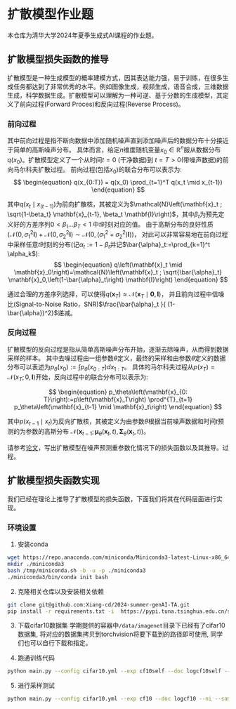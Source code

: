 # 扩散模型作业题
本仓库为清华大学2024年夏季生成式AI课程的作业题。

## 扩散模型损失函数的推导

扩散模型是一种生成模型的概率建模方式，因其表达能力强，易于训练，在很多生成任务都达到了非常优秀的水平。例如图像生成，视频生成，语音合成，三维数据生成，科学数据生成。扩散模型可以理解为一种可逆、基于分数的生成模型，其定义了前向过程(Forward Proces)和反向过程(Reverse Process)。

### 前向过程
其中前向过程是指不断向数据中添加随机噪声直到添加噪声后的数据分布十分接近于简单的高斯噪声分布。
具体而言，给定$n$维度随机变量$x_0 \in \mathbb{R}^{n}$服从数据分布$q(x_0)$。扩散模型定义了一个从时间$t = 0$ (干净数据)到 $t = T > 0$(带噪声数据)的前向马尔科夫扩散过程。
前向过程(包括$x_0$)的联合分布可以表示为:
$$
\begin{equation}
    q(x_{0:T}) = q(x_0) \prod_{t=1}^T q(x_t \mid x_{t-1})
\end{equation}
$$

其中$q(x_t \mid x_{(t-1)})$为前向扩散核，其被定义为$\mathcal{N}\left(\mathbf{x}_t ; \sqrt{1-\beta_t} \mathbf{x}_{t-1}, \beta_t \mathbf{I}\right)$，其中$\beta_t$为预先定义好的方差序列$0<\beta_1 … \beta_T<1$ 中$t$时刻对应的值。
由于高斯分布的良好性质($\mathcal{N}\left(0, \sigma_1^2 \mathbf{I}\right)+\mathcal{N}\left(0, \sigma_2^2 \mathbf{I}\right) \sim \mathcal{N}\left(0,\left(\sigma_1^2+\sigma_2^2\right) \mathbf{I}\right)$)，
对此可以非常容易地在前向过程中采样任意$t$时刻的分布(记$\alpha_t:=1-\beta_t$并记$\bar{\alpha}_t:=\prod_{k=1}^t \alpha_k$):
$$
\begin{equation}
    q\left(\mathbf{x}_t \mid \mathbf{x}_0\right)=\mathcal{N}\left(\mathbf{x}_t ; \sqrt{\bar{\alpha}_t} \mathbf{x}_0,\left(1-\bar{\alpha}_t\right) \mathbf{I}\right)
\end{equation}
$$

通过合理的方差序列选择，可以使得$q\left(\boldsymbol{x}_T\right) \approx \mathcal{N}\left(\boldsymbol{x}_T \mid \mathbf{0},   \boldsymbol{I}\right)$，
并且前向过程中信噪比(Signal-to-Noise Ratio，SNR)$\frac{\bar{\alpha}_t }{ (1-\bar{\alpha})^2}$递减。


### 反向过程

扩散模型的反向过程是指从简单高斯噪声分布开始，逐渐去除噪声，从而得到数据采样的样本。
其中去噪过程由一组参数$\theta$定义，最终的采样和由参数$\theta$定义的数据分布可以表述为$p_\theta\left(x_0\right):=\int p_\theta\left(x_{0: T}\right) d x_{1: T}$。
具体的马尔科夫过程从$p(x_T) = \mathcal{N}(x_T; 0, \mathbf{I})$开始，反向过程中的联合分布可以表示为:

$$
\begin{equation}
    p_\theta\left(\mathbf{x}_{0: T}\right):=p\left(\mathbf{x}_T\right) \prod^{T}_{t=1} p_\theta\left(\mathbf{x}_{t-1} \mid \mathbf{x}_t\right)
\end{equation}
$$


其中$p(x_{t-1} \mid x_t)$为反向扩散核，其被定义为由参数$\theta$根据当前噪声数据和时间$t$预测的为参数的高斯分布
$\mathcal{N}\left(\mathbf{x}_{t-1} ; \boldsymbol{\mu}_\theta\left(\mathbf{x}_t, t\right), \boldsymbol{\Sigma}_\theta\left(\mathbf{x}_t, t\right)\right)$。

请参考[论文](https://arxiv.org/abs/1503.03585)，写出扩散模型在噪声预测重参数化情况下的损失函数以及其推导。过程。



## 扩散模型损失函数实现
我们已经在理论上推导了扩散模型的损失函数，下面我们将其在代码层面进行实现。

### 环境设置
1. 安装conda
```sh
wget https://repo.anaconda.com/miniconda/Miniconda3-latest-Linux-x86_64.sh -O /tmp/miniconda.sh
mkdir ./miniconda3
bash /tmp/miniconda.sh -b -u -p ./miniconda3
./miniconda3/bin/conda init bash
```
2. 克隆相关仓库以及安装相关依赖
```sh
git clone git@github.com:Xiang-cd/2024-summer-genAI-TA.git
pip install -r requirements.txt -i  https://pypi.tuna.tsinghua.edu.cn/simple
```
3. 下载cifar10数据集
学期提供的容器中`/data/imagenet`目录下已经有了cifar10数据集, 将对应的数据集拷贝到torchvision将要下载到的路径即可使用, 同学们也可以自行下载和指定。

4. 跑通训练代码
```sh
python main.py --config cifar10.yml --exp cf10self --doc logcf10self --ni
```

5. 进行采样测试
```sh
python main.py --config cifar10.yml --exp cf10 --doc logcf10 --ni --sample --timesteps 100 --fid
```

